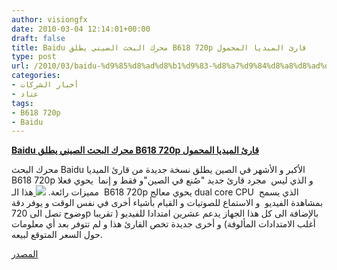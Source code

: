 ```yaml
---
author: visiongfx
date: 2010-03-04 12:14:01+00:00
draft: false
title: Baidu محرك البحث الصيني يطلق B618 720p قارئ الميديا المحمول
type: post
url: /2010/03/baidu-%d9%85%d8%ad%d8%b1%d9%83-%d8%a7%d9%84%d8%a8%d8%ad%d8%ab-%d8%a7%d9%84%d8%b5%d9%8a%d9%86%d9%8a-%d9%8a%d8%b7%d9%84%d9%82-b618-720p-%d9%82%d8%a7%d8%b1%d8%a6-%d8%a7%d9%84%d9%85%d9%8a%d8%af%d9%8a/
categories:
- أخبار الشركات
- عتاد
tags:
- B618 720p
- Baidu
---
```


[**Baidu محرك البحث الصيني يطلق B618 720p قارئ الميديا المحمول**](https://www.it-scoop.com/2010/03/baidu-%d9%85%d8%ad%d8%b1%d9%83-%d8%a7%d9%84%d8%a8%d8%ad%d8%ab-%d8%a7%d9%84%d8%b5%d9%8a%d9%86%d9%8a-%d9%8a%d8%b7%d9%84%d9%82-b618-720p-%d9%82%d8%a7%d8%b1%d8%a6-%d8%a7%d9%84%d9%85%d9%8a%d8%af%d9%8a/)


محرك البحث Baidu  الأكبر و الأشهر في الصين يطلق نسخة جديدة من قارئ الميديا B618 720p و الذي ليس  مجرد قارئ جديد "صُنع في الصين"و فقط و إنما  يحوي فعلا مميزات رائعة.
[![](https://www.it-scoop.com/wp-content/uploads/2010/03/baidu-b618-hd-720p-portable-media-player.jpg)
](https://www.it-scoop.com/2010/03/baidu-%d9%85%d8%ad%d8%b1%d9%83-%d8%a7%d9%84%d8%a8%d8%ad%d8%ab-%d8%a7%d9%84%d8%b5%d9%8a%d9%86%d9%8a-%d9%8a%d8%b7%d9%84%d9%82-b618-720p-%d9%82%d8%a7%d8%b1%d8%a6-%d8%a7%d9%84%d9%85%d9%8a%d8%af%d9%8a/)
هذا الـ  B618 720p يحوي معالج dual core CPU الذي يسمح  بمشاهدة الفيديو  و الاستماع للصوتيات و القيام بأشياء أخرى في نفس الوقت و يوفر دقة وضوح تصل الى 720p بالإضافة الى كل هذا الجهاز يدعم عشرين امتدادا للفيديو ( تقريبا أغلب الامتدادات المألوفة) و أخرى جديدة تخص القارئ هذا و لم تتوفر بعد أي معلومات حول السعر المتوقع لبيعه.

[المصدر](http://translate.google.com/translate?js=y&prev=_t&hl=en&ie=UTF-8&layout=1&eotf=1&u=http://mp4.zol.com.cn/167/1674559.html&sl=zh-CN&tl=en)
